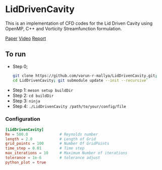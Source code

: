 # LidDrivenCavity
This is an implementation of CFD codes for the Lid Driven Cavity using OpenMP, C++ and Vorticity Streamfunction formulation.

[Paper](https://www.iist.ac.in/sites/default/files/people/psi-omega.pdf)
[Video](https://www.youtube.com/watch?v=3JnBTB0Edak)
[Report](https://github.com/user-attachments/files/20624129/Tau_Class___Lab_Report_Template.1.pdf)



## To run
- Step 0;
  ```bash
  git clone https://github.com/varun-r-mallya/LidDrivenCavity.git;
  cd LidDrivenCavity; git submodule update --init --recursive`
  ```
- Step 1: `meson setup buildDir`
- Step 2: `cd buildDir`
- Step 3: `ninja`
- Step 4: `./LidDrivenCavity /path/to/your/config/file`

### Configuration
```toml
[LidDrivenCavity]
Re = 500.0              # Reynolds number
length = 2.0            # Length of Grid
grid_points = 100       # Number Of GridPoints
time_step = 0.01        # Time step
max_iterations = 10     # Maximum Number of iterations
tolerance = 1e-6        # tolerance adjust
python_plot = true
```


